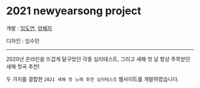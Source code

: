 # 2021 newyearsong project

개발 : 
[임도연](https://github.com/dddooo9),
[양혜지](https://github.com/laira2)

디자인 : 임수민

---

2020년 온라인을 뜨겁게 달구었던 각종 심리테스트, 그리고 새해 첫 날 항상 주목받던 새해 첫곡 추천!

두 가지를 결합한 ``` 2021 새해 첫 노래 추천 심리테스트 ``` 웹사이트를 개발하였습니다.
